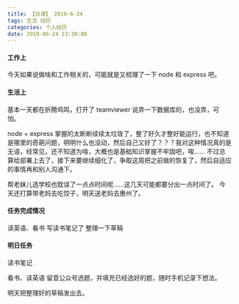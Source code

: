 ```yaml
---
title: 【日课】 2019-6-24
tags: 生活 经历
categories: 个人经历
date: 2019-06-24 23:30:00
---
```


#### 工作上

今天如果说做啥和工作相关的，可能就是又梳理了一下 node 和 express 吧。

#### 生活上

基本一天都在折腾鸡鸣，打开了 teamviewer 说弄一下数据库的，也没弄，可怕。

node + express 掌握的太断断续续太垃圾了，整了好久才整好能运行，也不知道是哪里的奇葩问题，明明什么也没动，然后自己又好了？？？我对这种情况真的是无语，经常见，还不知道为啥，大概也是基础知识掌握不牢固吧，唉……
不过总算给部署上去了，接下来要继续细化了，争取这周把之前做的恢复了，然后自适应的事情再和别人沟通下。

帮老妹儿选学校也耽误了一点点时间呢……这几天可能都要分出一点时间了。
今天还打算带老妈去吃饺子，明天送老妈去惠州了。

#### 任务完成情况

读英语、看书
写读书笔记了
整理一下草稿

#### 明日任务

读书笔记

看书、读英语
留意公众号选题，并填充已经选好的题，随时手机记录下想法。

明天把整理好的草稿发出去。
